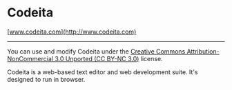 # Codeita
[www.codeita.com](http://www.codeita.com)

* * *

You can use and modify Codeita under the [Creative Commons Attribution-NonCommercial 3.0 Unported (CC BY-NC 3.0)](http://creativecommons.org/licenses/by-nc/3.0/) license.

Codeita is a web-based text editor and web development suite. It's designed to run in browser.